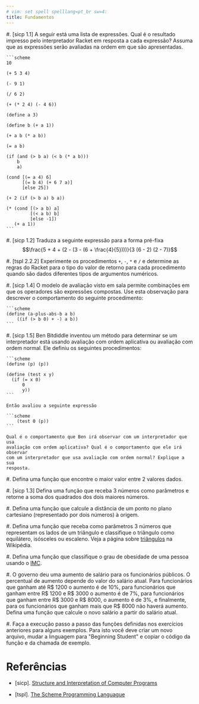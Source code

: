 ```yaml
---
# vim: set spell spelllang=pt_br sw=4:
title: Fundamentos
---
```


#.  [sicp 1.1] A seguir está uma lista de expressões. Qual é o resultado
    impresso pelo interpretador Racket em resposta a cada expressão? Assuma que
    as expressões serão avaliadas na ordem em que são apresentadas.

    ```scheme
    10

    (+ 5 3 4)

    (- 9 1)

    (/ 6 2)

    (+ (* 2 4) (- 4 6))

    (define a 3)

    (define b (+ a 1))

    (+ a b (* a b))

    (= a b)

    (if (and (> b a) (< b (* a b)))
        b
        a)

    (cond [(= a 4) 6]
          [(= b 4) (+ 6 7 a)]
          [else 25])

    (+ 2 (if (> b a) b a))

    (* (cond [(> a b) a]
             [(< a b) b]
             [else -1])
       (+ a 1))
    ```

#.  [sicp 1.2] Traduza a seguinte expressão para a forma pré-fixa
    $$\frac{5 + 4 + (2 - (3 - (6 + \frac{4}{5})))}{3 (6 - 2) (2 - 7)}$$

#.  [tspl 2.2.2] Experimente os procedimentos `+`, `-`, `*` e `/` e determine
    as regras do Racket para o tipo do valor de retorno para cada procedimento
    quando são dados diferentes tipos de argumentos numéricos.

#.  [sicp 1.4] O modelo de avaliação visto em sala permite combinações em que
    os operadores são expressões compostas. Use esta observação para descrever
    o comportamento do seguinte procedimento:

    ```scheme
    (define (a-plus-abs-b a b)
        ((if (> b 0) + -) a b))
    ```

#.  [sicp 1.5] Ben Bitdiddle inventou um método para determinar se um
    interpretador está usando avaliação com ordem aplicativa ou avaliação com
    ordem normal. Ele definiu os seguintes procedimentos:

    ```scheme
    (define (p) (p))

    (define (test x y)
      (if (= x 0)
          0
          y))
    ```

    Então avaliou a seguinte expressão

    ```scheme
        (test 0 (p))
    ```

    Qual é o comportamento que Ben irá observar com um interpretador que usa
    avaliação com ordem aplicativa? Qual é o comportamento que ele irá observar
    com um interpretador que usa avaliação com ordem normal? Explique a sua
    resposta.

#.  Defina uma função que encontre o maior valor entre 2 valores dados.

#.  [sicp 1.3] Defina uma função que receba $3$ números como parâmetros
    e retorne a soma dos quadrados dos dois maiores números.

#.  Defina uma função que calcule a distância de um ponto no plano cartesiano
    (representado por dois números) à origem.

#.  Defina uma função que receba como parâmetros $3$ números que representam os
    lados de um triângulo e classifique o triângulo como equilátero, isósceles
    ou escaleno. Veja a página sobre
    [triângulos](https://pt.wikipedia.org/wiki/Tri%C3%A2ngulo) na Wikipédia.

#.  Defina uma função que classifique o grau de obesidade de uma pessoa usando
    o [IMC](https://pt.wikipedia.org/wiki/%C3%8Dndice_de_massa_corporal).

#.  O governo deu uma aumento de salário para os funcionários públicos.
    O percentual de aumento depende do valor do salário atual. Para
    funcionários que ganham até R$ 1200 o aumento é de 10%, para funcionários
    que ganham entre R$ 1200 e R$ 3000 o aumento é de 7%, para funcionários que
    ganham entre R$ 3000 e R$ 8000, o aumento é de 3%, e finalmente, para os
    funcionários que ganham mais que R$ 8000 não haverá aumento. Defina uma
    função que calcule o novo salário a partir do salário atual.

#.  Faça a execução passo a passo das funções definidas nos exercícios
    anteriores para alguns exemplos. Para isto você deve criar um novo arquivo,
    mudar a linguagem para "Beginning Student" e copiar o código da função e da
    chamada de exemplo.


# Referências

-   [sicp]. [Structure and Interpretation of Computer Programs](https://mitpress.mit.edu/sicp/)

-   [tspl]. [The Scheme Programming Languague](http://www.scheme.com/tspl4/)
